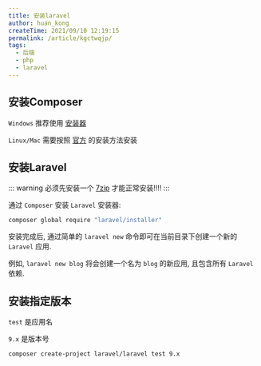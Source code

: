 ```yaml
---
title: 安装laravel
author: huan_kong
createTime: 2021/09/10 12:19:15
permalink: /article/kgctwqjp/
tags:
  - 后端
  - php
  - laravel
---
```


## 安装Composer

`Windows` 推荐使用 [安装器](https://getcomposer.org/Composer-Setup.exe)

`Linux/Mac` 需要按照 [官方](https://pkg.phpcomposer.com/#how-to-install-composer) 的安装方法安装

## 安装Laravel

::: warning
必须先安装一个 [7zip](https://7-zip.org/) 才能正常安装!!!!
:::

通过 `Composer` 安装 `Laravel` 安装器:

```bash
composer global require "laravel/installer"
```

安装完成后, 通过简单的 `laravel new` 命令即可在当前目录下创建一个新的 `Laravel` 应用.

例如, `laravel new blog` 将会创建一个名为 `blog` 的新应用, 且包含所有 `Laravel` 依赖.

## 安装指定版本

`test` 是应用名

`9.x` 是版本号

```bash
composer create-project laravel/laravel test 9.x
```
